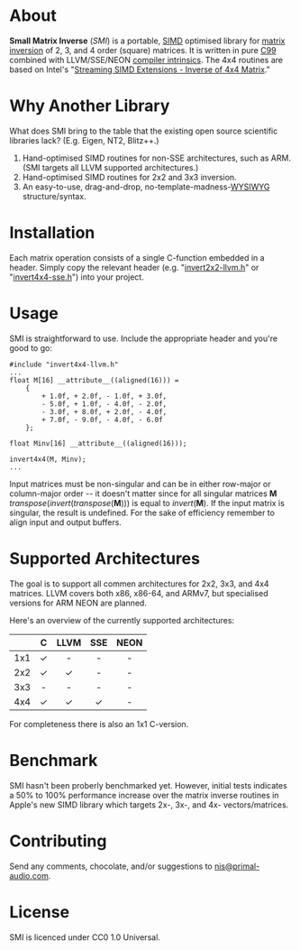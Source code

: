 # About
**Small Matrix Inverse** (*SMI*) is a portable, [SIMD](https://en.wikipedia.org/wiki/SIMD) optimised library for [matrix inversion](https://en.wikipedia.org/wiki/Invertible_matrix) of 2, 3, and 4 order (square) matrices. It is written in pure [C99](https://en.wikipedia.org/wiki/C99) combined with LLVM/SSE/NEON [compiler intrinsics](https://en.wikipedia.org/wiki/Intrinsic_function). The 4x4 routines are based on Intel's "[Streaming SIMD Extensions - Inverse of 4x4 Matrix](ftp://download.intel.com/design/pentiumiii/sml/24504301.pdf)."

# Why Another Library

What does SMI bring to the table that the existing open source scientific libraries lack? (E.g. Eigen, NT2, Blitz++.)

  1. Hand-optimised SIMD routines for non-SSE architectures, such as ARM. (SMI targets all LLVM supported architectures.)
  2. Hand-optimised SIMD routines for 2x2 and 3x3 inversion.
  3. An easy-to-use, drag-and-drop, no-template-madness-[WYSIWYG](https://en.wikipedia.org/wiki/WYSIWYG) structure/syntax.

# Installation
Each matrix operation consists of a single C-function embedded in a header. Simply copy the relevant header (e.g. "[invert2x2-llvm.h](https://github.com/niswegmann/small-matrix-inverse/blob/master/invert2x2_llvm.h)" or "[invert4x4-sse.h](https://github.com/niswegmann/small-matrix-inverse/blob/master/invert4x4_sse.h)") into your project.

# Usage

SMI is straightforward to use. Include the appropriate header and you're good to go:

    #include "invert4x4-llvm.h"
    ...
    float M[16] __attribute__((aligned(16))) =
        {
            + 1.0f, + 2.0f, - 1.0f, + 3.0f,
            - 5.0f, + 1.0f, - 4.0f, - 2.0f,
            - 3.0f, + 8.0f, + 2.0f, - 4.0f,
            + 7.0f, - 9.0f, - 4.0f, - 6.0f
        };
    
    float Minv[16] __attribute__((aligned(16)));
    
    invert4x4(M, Minv);
    ...

Input matrices must be non-singular and can be in either row-major or column-major order -- it doesn't matter since for all singular matrices **M** *transpose*(*invert*(*transpose*(**M**))) is equal to *invert*(**M**). If
the input matrix is singular, the result is undefined. For the sake of efficiency remember to align input and output buffers.

# Supported Architectures
The goal is to support all commen architectures for 2x2, 3x3, and 4x4 matrices. LLVM covers both x86, x86-64, and ARMv7, but specialised versions for ARM NEON are planned.

Here's an overview of the currently supported architectures:

|     | C     | LLVM  | SSE   | NEON  |
| --: | :---: | :---: | :---: | :---: |
| 1x1 |   ✓   |   -   |   -   |   -   |
| 2x2 |   ✓   |   ✓   |   -   |   -   |
| 3x3 |   -   |   -   |   -   |   -   |
| 4x4 |   ✓   |   ✓   |   ✓   |   -   |

For completeness there is also an 1x1 C-version.

# Benchmark
SMI hasn't been proberly benchmarked yet. However, initial tests indicates a 50% to 100% performance increase over the matrix inverse routines in Apple's new SIMD library which targets 2x-, 3x-, and 4x- vectors/matrices.

# Contributing
Send any comments, chocolate, and/or suggestions to nis@primal-audio.com.

# License
SMI is licenced under CC0 1.0 Universal.
